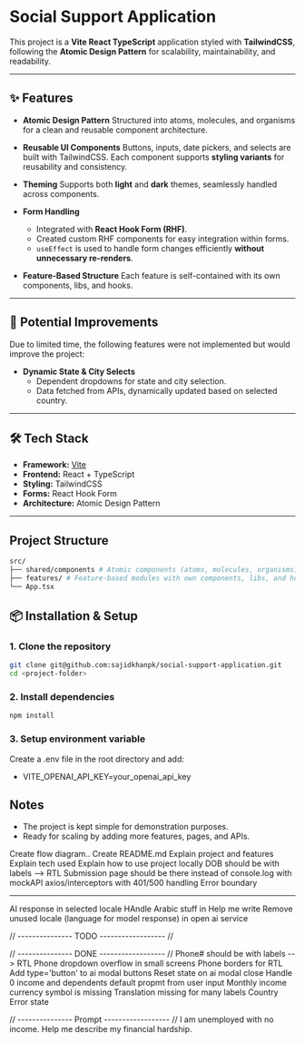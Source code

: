 # Social Support Application

This project is a **Vite React TypeScript** application styled with **TailwindCSS**, following the **Atomic Design Pattern** for scalability, maintainability, and readability.

---

## ✨ Features

- **Atomic Design Pattern**
  Structured into atoms, molecules, and organisms for a clean and reusable component architecture.

- **Reusable UI Components**
  Buttons, inputs, date pickers, and selects are built with TailwindCSS.
  Each component supports **styling variants** for reusability and consistency.

- **Theming**
  Supports both **light** and **dark** themes, seamlessly handled across components.

- **Form Handling**

  - Integrated with **React Hook Form (RHF)**.
  - Created custom RHF components for easy integration within forms.
  - `useEffect` is used to handle form changes efficiently **without unnecessary re-renders**.

- **Feature-Based Structure**
  Each feature is self-contained with its own components, libs, and hooks.

---

## 🚀 Potential Improvements

Due to limited time, the following features were not implemented but would improve the project:

- **Dynamic State & City Selects**
  - Dependent dropdowns for state and city selection.
  - Data fetched from APIs, dynamically updated based on selected country.

---

## 🛠️ Tech Stack

- **Framework:** [Vite](https://vitejs.dev/)
- **Frontend:** React + TypeScript
- **Styling:** TailwindCSS
- **Forms:** React Hook Form
- **Architecture:** Atomic Design Pattern

---

## Project Structure

```bash
src/
├── shared/components # Atomic components (atoms, molecules, organisms)
├── features/ # Feature-based modules with own components, libs, and hooks
└── App.tsx
```

## 📦 Installation & Setup

### 1. Clone the repository

```bash
git clone git@github.com:sajidkhanpk/social-support-application.git
cd <project-folder>
```

### 2. Install dependencies

```bash
npm install
```

### 3. Setup environment variable

Create a .env file in the root directory and add:

- VITE_OPENAI_API_KEY=your_openai_api_key

## Notes

- The project is kept simple for demonstration purposes.
- Ready for scaling by adding more features, pages, and APIs.

Create flow diagram..
Create README.md
Explain project and features
Explain tech used
Explain how to use project locally
DOB should be with labels --> RTL
Submission page should be there instead of console.log with mockAPI
axios/interceptors with 401/500 handling
Error boundary

---

AI response in selected locale
HAndle Arabic stuff in Help me write
Remove unused locale (language for model response) in open ai service

// --------------- TODO ------------------ //

// --------------- DONE ------------------ //
Phone# should be with labels --> RTL
Phone dropdown overflow in small screens
Phone borders for RTL
Add type='button' to ai modal buttons
Reset state on ai modal close
Handle 0 income and dependents
default propmt from user input
Monthly income currency symbol is missing
Translation missing for many labels
Country Error state

// --------------- Prompt ------------------ //
I am unemployed with no income. Help me describe my financial hardship.
